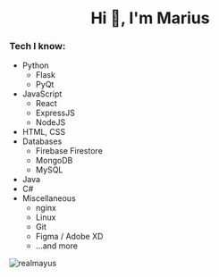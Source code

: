 <h1 align="center">Hi 👋, I'm Marius</h1>

<h3 align="left">Tech I know:</h3>
<ul>
  <li>Python
    <ul>
      <li>Flask</li>
      <li>PyQt</li>
    </ul>
  </li>
    <li>JavaScript
    <ul>
      <li>React</li>
      <li>ExpressJS</li>
      <li>NodeJS</li>
    </ul>
  </li>
  <li>HTML, CSS</li>
  <li>Databases
    <ul>
      <li>Firebase Firestore</li>
      <li>MongoDB</li>
      <li>MySQL</li>
    </ul>
  </li>
  <li>Java</li>
  <li>C#</li>
  <li>Miscellaneous
    <ul> 
      <li>nginx</li>
      <li>Linux</li>
      <li>Git</li>
      <li>Figma / Adobe XD</li>
      <li>...and more</li>
    </ul>
  </li>
  
  
</ul>

<img align="left" src="https://github-readme-stats.vercel.app/api/top-langs?username=realmayus&show_icons=true&locale=en&layout=compact&text_color=ffffff&hide_border=true&bg_color=0E141B&title_color=4A67F7" alt="realmayus" />


